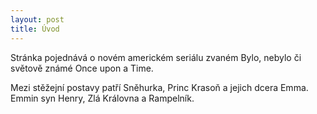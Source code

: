 ```yaml
---
layout: post
title: Úvod
---
```


Stránka pojednává o novém americkém seriálu zvaném Bylo, nebylo či světově známé Once upon a Time.

Mezi stěžejní postavy patří Sněhurka, Princ Krasoň a jejich dcera Emma. Emmin syn Henry, Zlá Královna a Rampelník.
